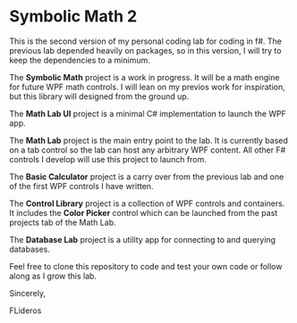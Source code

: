# Symbolic Math 2

This is the second version of my personal coding lab for coding in f#. The previous lab depended heavily on packages, so in this version, I will try to keep the dependencies to a minimum. 

The **Symbolic Math** project is a work in progress. It will be a math engine for future WPF math controls. I will lean on my previos work for inspiration, but this library will designed from the ground up. 

The **Math Lab UI** project is a minimal C# implementation to launch the WPF app. 

The **Math Lab** project is the main entry point to the lab. It is currently based on a tab control so the lab can host any arbitrary WPF content. All other F# controls I develop will use this project to launch from.

The **Basic Calculator** project is a carry over from the previous lab and one of the first WPF controls I have written.

The **Control Library** project is a collection of WPF controls and containers. It includes the **Color Picker** control which can be launched from the past projects tab of the Math Lab.

The **Database Lab** project is a utility app for connecting to and querying databases.

Feel free to clone this repository to code and test your own code or follow along as I grow this lab. 

Sincerely,

FLideros
